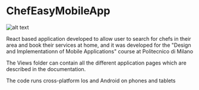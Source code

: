 # ChefEasyMobileApp

![alt text](https://github.com/MasSica/ChefEasyMobileApp/tree/main/Views/Images/logo.png)


React based application developed to allow user to search for chefs in their area and book their services at home, and it was developed for the "Design and Implementationn of Mobile Applications" course at Politecnico di Milano 

The Views folder can contain all the different application pages which are described in the documentation. 

The code runs cross-platform Ios and Android on phones and tablets 
